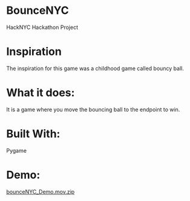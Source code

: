 # BounceNYC
HackNYC Hackathon Project

# Inspiration
The inspiration for this game was a childhood game called bouncy ball.

# What it does:
It is a game where you move the bouncing ball to the endpoint to win.

# Built With:
Pygame 

# Demo:

[bounceNYC_Demo.mov.zip](https://github.com/Joomen10/BounceNYC/files/14085876/bounceNYC_Demo.mov.zip)
